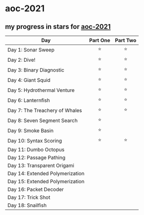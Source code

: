 # aoc-2021

## my progress in ️stars for [aoc-2021](https://adventofcode.com/2021)

| Day  | Part One | Part Two | 
|---|:---:|:---:|
| Day 1: Sonar Sweep|⭐|⭐|
| Day 2: Dive!|️⭐|⭐|
| Day 3: Binary Diagnostic|️⭐|⭐|
| Day 4: Giant Squid|️⭐|⭐|
| Day 5: Hydrothermal Venture|️⭐|⭐|
| Day 6: Lanternfish |️⭐|⭐|
| Day 7: The Treachery of Whales|️⭐|⭐|
| Day 8: Seven Segment Search|⭐ |  |
| Day 9: Smoke Basin|⭐| |
| Day 10: Syntax Scoring|⭐|⭐|  
| Day 11: Dumbo Octopus|  |  |
| Day 12: Passage Pathing|  |  |
| Day 13: Transparent Origami|  |  |
| Day 14: Extended Polymerization|  |  |
| Day 15: Extended Polymerization|  |  |
| Day 16: Packet Decoder|  |  |
| Day 17: Trick Shot|  |  |
| Day 18: Snailfish|  |  |
